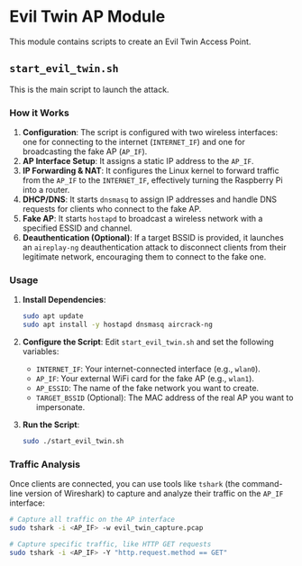 # Evil Twin AP Module

This module contains scripts to create an Evil Twin Access Point.

## `start_evil_twin.sh`

This is the main script to launch the attack.

### How it Works

1.  **Configuration**: The script is configured with two wireless interfaces: one for connecting to the internet (`INTERNET_IF`) and one for broadcasting the fake AP (`AP_IF`).
2.  **AP Interface Setup**: It assigns a static IP address to the `AP_IF`.
3.  **IP Forwarding & NAT**: It configures the Linux kernel to forward traffic from the `AP_IF` to the `INTERNET_IF`, effectively turning the Raspberry Pi into a router.
4.  **DHCP/DNS**: It starts `dnsmasq` to assign IP addresses and handle DNS requests for clients who connect to the fake AP.
5.  **Fake AP**: It starts `hostapd` to broadcast a wireless network with a specified ESSID and channel.
6.  **Deauthentication (Optional)**: If a target BSSID is provided, it launches an `aireplay-ng` deauthentication attack to disconnect clients from their legitimate network, encouraging them to connect to the fake one.

### Usage

1.  **Install Dependencies**:
    ```bash
    sudo apt update
    sudo apt install -y hostapd dnsmasq aircrack-ng
    ```

2.  **Configure the Script**:
    Edit `start_evil_twin.sh` and set the following variables:
    *   `INTERNET_IF`: Your internet-connected interface (e.g., `wlan0`).
    *   `AP_IF`: Your external WiFi card for the fake AP (e.g., `wlan1`).
    *   `AP_ESSID`: The name of the fake network you want to create.
    *   `TARGET_BSSID` (Optional): The MAC address of the real AP you want to impersonate.

3.  **Run the Script**:
    ```bash
    sudo ./start_evil_twin.sh
    ```

### Traffic Analysis

Once clients are connected, you can use tools like `tshark` (the command-line version of Wireshark) to capture and analyze their traffic on the `AP_IF` interface:

```bash
# Capture all traffic on the AP interface
sudo tshark -i <AP_IF> -w evil_twin_capture.pcap

# Capture specific traffic, like HTTP GET requests
sudo tshark -i <AP_IF> -Y "http.request.method == GET"
```

